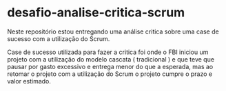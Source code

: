 # desafio-analise-critica-scrum

Neste repositório estou entregando uma análise critica sobre uma case de sucesso com a utilização do Scrum.

Case de sucesso utilizada para fazer a critica foi onde o FBI iniciou um projeto com a utilização do modelo cascata ( tradicional ) e que teve que pausar por gasto excessivo e entrega menor do que a esperada, mas ao retomar o projeto com a utilização do Scrum o projeto cumpre o prazo e valor estimado.

